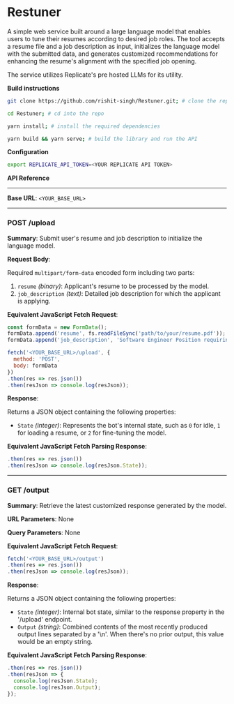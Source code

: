 # Restuner

A simple web service built around a large language model that enables users to tune their resumes according to desired job roles. The tool accepts a resume file and a job description as input, initializes the language model with the submitted data, and generates customized recommendations for enhancing the resume's alignment with the specified job opening.

The service utilizes Replicate's pre hosted LLMs for its utility.

**Build instructions**

``` bash
git clone https://github.com/rishit-singh/Restuner.git; # clone the repo

cd Restuner; # cd into the repo

yarn install; # install the required dependencies

yarn build && yarn serve; # build the library and run the API
```

**Configuration**
```bash
export REPLICATE_API_TOKEN=<YOUR REPLICATE API TOKEN>
```

**API Reference**

---
**Base URL**: `<YOUR_BASE_URL>`

---

### POST /upload

**Summary**: Submit user's resume and job description to initialize the language model.

**Request Body**:

Required `multipart/form-data` encoded form including two parts:

1. `resume` *(binary)*: Applicant's resume to be processed by the model.
2. `job_description` *(text)*: Detailed job description for which the applicant is applying.

**Equivalent JavaScript Fetch Request**:

```javascript
const formData = new FormData();
formData.append('resume', fs.readFileSync('path/to/your/resume.pdf'));
formData.append('job_description', 'Software Engineer Position requiring expertise in React and Python.');

fetch('<YOUR_BASE_URL>/upload', {
  method: 'POST',
  body: formData
})
.then(res => res.json())
.then(resJson => console.log(resJson));
```

**Response**:

Returns a JSON object containing the following properties:

- `State` *(integer)*: Represents the bot's internal state, such as `0` for idle, `1` for loading a resume, or `2` for fine-tuning the model.

**Equivalent JavaScript Fetch Parsing Response**:

```javascript
.then(res => res.json())
.then(resJson => console.log(resJson.State));
```

---

### GET /output

**Summary**: Retrieve the latest customized response generated by the model.

**URL Parameters**: None

**Query Parameters**: None

**Equivalent JavaScript Fetch Request**:

```javascript
fetch('<YOUR_BASE_URL>/output')
.then(res => res.json())
.then(resJson => console.log(resJson));
```

**Response**:

Returns a JSON object containing the following properties:

- `State` *(integer)*: Internal bot state, similar to the response property in the '/upload' endpoint.
- `Output` *(string)*: Combined contents of the most recently produced output lines separated by a '\n'. When there's no prior output, this value would be an empty string.

**Equivalent JavaScript Fetch Parsing Response**:

```javascript
.then(res => res.json())
.then(resJson => {
  console.log(resJson.State);
  console.log(resJson.Output);
});
```
